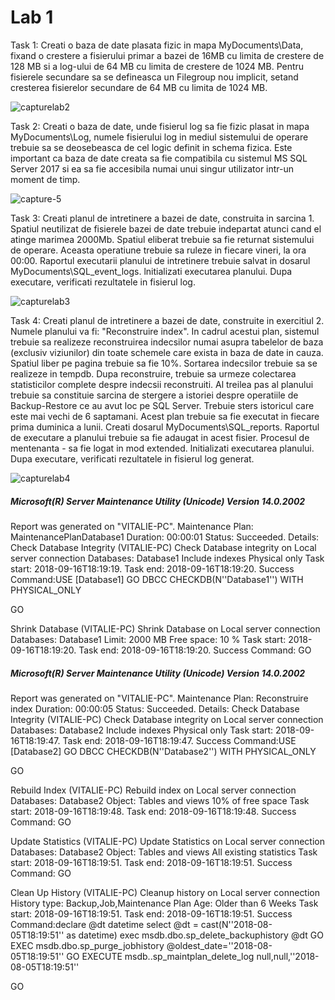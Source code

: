 # Lab 1

Task 1: Creati o baza de date plasata fizic in mapa MyDocuments\Data, fixand o crestere a fisierului primar a bazei de 16MB cu limita de crestere de 128 MB si a log-ului de 64 MB cu limita de crestere de 1024 MB. Pentru fisierele secundare sa se defineasca un Filegroup nou implicit, setand cresterea fisierelor secundare de 64 MB cu limita de 1024 MB.

![capturelab2](https://user-images.githubusercontent.com/43314952/45597586-271b2e00-b9d7-11e8-988d-3e2872237f26.PNG)

Task 2: Creati o baza de date, unde fisierul log sa fie fizic plasat in mapa MyDocuments\Log, numele fisierului log in mediul sistemului de operare trebuie sa se deosebeasca de cel logic definit in schema fizica. Este important ca baza de date creata sa fie compatibila cu sistemul MS SQL Server 2017 si ea sa fie accesibila numai unui singur utilizator intr-un moment de timp.

![capture-5](https://user-images.githubusercontent.com/43314952/45597635-f25ba680-b9d7-11e8-8802-209c2fd1b940.PNG)

Task 3: Creati planul de intretinere a bazei de date, construita in sarcina 1. Spatiul neutilizat de fisierele bazei de date trebuie indepartat atunci cand el atinge marimea 2000Mb. Spatiul eliberat trebuie sa fie returnat sistemului de operare. Aceasta operatiune trebuie sa ruleze in fiecare vineri, la ora 00:00. Raportul executarii planului de intretinere trebuie salvat in dosarul MyDocuments\SQL_event_logs. lnitializati executarea planului. Dupa executare, verificati rezultatele in fisierul log.

![capturelab3](https://user-images.githubusercontent.com/43314952/45597647-20d98180-b9d8-11e8-9c9f-dc91bf552f9e.PNG)

Task 4: Creati planul de intretinere a bazei de date, construite in exercitiul 2. Numele planului va fi: "Reconstruire index". In cadrul acestui plan, sistemul trebuie sa realizeze reconstruirea indecsilor numai asupra tabelelor de baza (exclusiv viziunilor) din toate schemele care exista in baza de date in cauza. Spatiul liber pe pagina trebuie sa fie 10%. Sortarea indecsilor trebuie sa se realizeze in tempdb. Dupa reconstruire, trebuie sa urmeze colectarea statisticilor complete despre indecsii reconstruiti. Al treilea pas al planului trebuie sa constituie sarcina de stergere a istoriei despre operatiile de Backup-Restore ce au avut loc pe SQL Server. Trebuie sters istoricul care este mai vechi de 6 saptamani. Acest plan trebuie sa fie executat in fiecare prima duminica a lunii. Creati dosarul MyDocuments\SQL_reports. Raportul de executare a planului trebuie sa fie adaugat in acest fisier. Procesul de mentenanta - sa fie logat in mod extended. lnitializati executarea planului. Dupa executare, verificati rezultatele in fisierul log generat.

![capturelab4](https://user-images.githubusercontent.com/43314952/45597668-5e3e0f00-b9d8-11e8-9f3f-d719f4c1f90c.PNG)


##### Microsoft(R) Server Maintenance Utility (Unicode) Version 14.0.2002
Report was generated on "VITALIE-PC".
Maintenance Plan: MaintenancePlanDatabase1
Duration: 00:00:01
Status: Succeeded.
Details:
Check Database Integrity (VITALIE-PC)
Check Database integrity on Local server connection
Databases: Database1
Include indexes
Physical only
Task start: 2018-09-16T18:19:19.
Task end: 2018-09-16T18:19:20.
Success
Command:USE [Database1]
GO
DBCC CHECKDB(N''Database1'')  WITH  PHYSICAL_ONLY

GO

Shrink Database (VITALIE-PC)
Shrink Database on Local server connection
Databases: Database1
Limit: 2000 MB
Free space: 10 %
Task start: 2018-09-16T18:19:20.
Task end: 2018-09-16T18:19:20.
Success
Command:
GO








##### Microsoft(R) Server Maintenance Utility (Unicode) Version 14.0.2002
Report was generated on "VITALIE-PC".
Maintenance Plan: Reconstruire index
Duration: 00:00:05
Status: Succeeded.
Details:
Check Database Integrity (VITALIE-PC)
Check Database integrity on Local server connection
Databases: Database2
Include indexes
Physical only
Task start: 2018-09-16T18:19:47.
Task end: 2018-09-16T18:19:47.
Success
Command:USE [Database2]
GO
DBCC CHECKDB(N''Database2'')  WITH  PHYSICAL_ONLY

GO

Rebuild Index (VITALIE-PC)
Rebuild index on Local server connection
Databases: Database2
Object: Tables and views
10% of free space
Task start: 2018-09-16T18:19:48.
Task end: 2018-09-16T18:19:48.
Success
Command:
GO

Update Statistics (VITALIE-PC)
Update Statistics on Local server connection
Databases: Database2
Object: Tables and views
All existing statistics
Task start: 2018-09-16T18:19:51.
Task end: 2018-09-16T18:19:51.
Success
Command:
GO

Clean Up History (VITALIE-PC)
Cleanup history on Local server connection
History type: Backup,Job,Maintenance Plan
Age: Older than 6 Weeks
Task start: 2018-09-16T18:19:51.
Task end: 2018-09-16T18:19:51.
Success
Command:declare @dt datetime select @dt = cast(N''2018-08-05T18:19:51'' as datetime) exec msdb.dbo.sp_delete_backuphistory @dt
GO
EXEC msdb.dbo.sp_purge_jobhistory  @oldest_date=''2018-08-05T18:19:51''
GO
EXECUTE msdb..sp_maintplan_delete_log null,null,''2018-08-05T18:19:51''

GO


